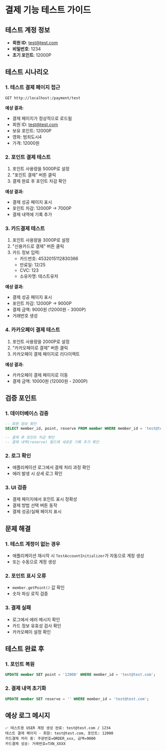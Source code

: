 # 결제 기능 테스트 가이드

## 테스트 계정 정보
- **회원 ID**: test@test.com
- **비밀번호**: 1234
- **초기 포인트**: 12000P

## 테스트 시나리오

### 1. 테스트 결제 페이지 접근
```
GET http://localhost:/payment/test
```

**예상 결과:**
- 결제 페이지가 정상적으로 로드됨
- 회원 ID: test@test.com
- 보유 포인트: 12000P
- 영화: 범죄도시4
- 가격: 12000원

### 2. 포인트 결제 테스트
1. 포인트 사용량을 5000P로 설정
2. "포인트 결제" 버튼 클릭
3. 결제 완료 후 포인트 차감 확인

**예상 결과:**
- 결제 성공 페이지 표시
- 포인트 차감: 12000P → 7000P
- 결제 내역에 기록 추가

### 3. 카드결제 테스트
1. 포인트 사용량을 3000P로 설정
2. "신용카드로 결제" 버튼 클릭
3. 카드 정보 입력:
   - 카드번호: 4532015112830366
   - 만료일: 12/25
   - CVC: 123
   - 소유자명: 테스트유저

**예상 결과:**
- 결제 성공 페이지 표시
- 포인트 차감: 12000P → 9000P
- 결제 금액: 9000원 (12000원 - 3000P)
- 거래번호 생성

### 4. 카카오페이 결제 테스트
1. 포인트 사용량을 2000P로 설정
2. "카카오페이로 결제" 버튼 클릭
3. 카카오페이 결제 페이지로 리다이렉트

**예상 결과:**
- 카카오페이 결제 페이지로 이동
- 결제 금액: 10000원 (12000원 - 2000P)

## 검증 포인트

### 1. 데이터베이스 검증
```sql
-- 회원 정보 확인
SELECT member_id, point, reserve FROM member WHERE member_id = 'test@test.com';

-- 결제 후 포인트 차감 확인
-- 결제 내역(reserve) 필드에 새로운 기록 추가 확인
```

### 2. 로그 확인
- 애플리케이션 로그에서 결제 처리 과정 확인
- 에러 발생 시 상세 로그 확인

### 3. UI 검증
- 결제 페이지에서 포인트 표시 정확성
- 결제 방법 선택 버튼 동작
- 결제 성공/실패 페이지 표시

## 문제 해결

### 1. 테스트 계정이 없는 경우
- 애플리케이션 재시작 시 `TestAccountInitializer`가 자동으로 계정 생성
- 또는 수동으로 계정 생성

### 2. 포인트 표시 오류
- `member.getPoint()` 값 확인
- 숫자 파싱 로직 검증

### 3. 결제 실패
- 로그에서 에러 메시지 확인
- 카드 정보 유효성 검사 확인
- 카카오페이 설정 확인

## 테스트 완료 후

### 1. 포인트 복원
```sql
UPDATE member SET point = '12000' WHERE member_id = 'test@test.com';
```

### 2. 결제 내역 초기화
```sql
UPDATE member SET reserve = '' WHERE member_id = 'test@test.com';
```

## 예상 로그 메시지
```
✅ 테스트용 USER 계정 생성 완료: test@test.com / 1234
테스트 결제 페이지 - 회원: test@test.com, 포인트: 12000
카드결제 처리 중: 주문번호=ORDER_xxx, 금액=9000
카드결제 성공: 거래번호=TXN_XXXX
``` 